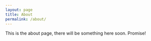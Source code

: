 ```yaml
---
layout: page
title: About
permalink: /about/
---
```


This is the about page, there will be something here soon. Promise!

